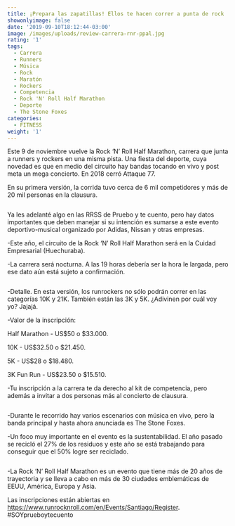 ```yaml
---
title: ¡Prepara las zapatillas! Ellos te hacen correr a punta de rock
showonlyimage: false
date: '2019-09-10T18:12:44-03:00'
image: /images/uploads/review-carrera-rnr-ppal.jpg
rating: '1'
tags:
  - Carrera
  - Runners
  - Música
  - Rock
  - Maratón
  - Rockers
  - Competencia
  - Rock 'N' Roll Half Marathon
  - Deporte
  - The Stone Foxes
categories:
  - FITNESS
weight: '1'
---
```

Este 9 de noviembre vuelve la Rock ‘N’ Roll Half Marathon, carrera que junta a runners y rockers en una misma pista. Una fiesta del deporte, cuya novedad es que en medio del circuito hay bandas tocando en vivo y post meta un mega concierto. En 2018 cerró Attaque 77.

<!--more-->

En su primera versión, la corrida tuvo cerca de 6 mil competidores y más de 20 mil personas en la clausura. 

![]()

Ya les adelanté algo en las RRSS de Pruebo y te cuento, pero hay datos importantes que deben manejar si su intención es sumarse a este evento deportivo-musical organizado por Adidas, Nissan y otras empresas.

\-Este año, el circuito de la Rock ‘N’ Roll Half Marathon será en la Cuidad Empresarial (Huechuraba).

\-La carrera será nocturna. A las 19 horas debería ser la hora le largada, pero ese dato aún está sujeto a confirmación.

![]()

\-Detalle. En esta versión, los runrockers no sólo podrán correr en las categorías 10K y 21K. También están las 3K y 5K. ¿Adivinen por cuál voy yo? Jajajá. 

\-Valor de la inscripción: 

Half Marathon - US$50 o $33.000.

10K - US$32.50 o $21.450. 

5K - US$28 o $18.480. 

3K Fun Run - US$23.50 o $15.510.

\-Tu inscripción a la carrera te da derecho al kit de competencia, pero además a invitar a dos personas más al concierto de clausura.

![]()

\-Durante le recorrido hay varios escenarios con música en vivo, pero la banda principal y hasta ahora anunciada es The Stone Foxes.

\-Un foco muy importante en el evento es la sustentabilidad. El año pasado se recicló el 27% de los residuos y este año se está trabajando para conseguir que el 50% logre ser reciclado.

![]()

\-La Rock ’N’ Roll Half Marathon es un evento que tiene más de 20 años de trayectoria y se lleva a cabo en más de 30 ciudades emblemáticas de EEUU, América, Europa y Asia.

Las inscripciones están abiertas en https://www.runrocknroll.com/en/Events/Santiago/Register. #SOYprueboytecuento
